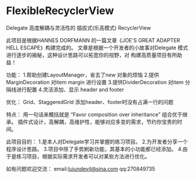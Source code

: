 # FlexibleRecyclerView
Delegate 高度解耦与灵活性的 插拔式(乐高模式)  RecyclerView    

此项目是根据HANNES DORFMANN 的一篇文章《JOE'S GREAT ADAPTER HELL ESCAPE》构建完成的。
文章是根据一个开发者的小故事对Delegate 模式进行逐步的揭秘，这种设计思路可以拓宽你的视野，对
构建高质量项目有所助益！  

功能：
1.帮助创建LayoutManager，省去了new 对象的烦恼
2.提供MarginDecoration 对item margin 进行设置
3.提供DividerDecoration 对item 分隔线进行配置
4.灵活添加、显示 header and footer

优化：
Grid、StaggeredGrid 添加header、footer时没有占满一行的问题

特点：
用一句话来概括就是 “Favor composition over inheritance” 组合优于继承。
插件式设计，高解耦，高维护性，能够对应多变的需求，节约你宝贵的时间。

此项目目的：
1.是本人对Delegate学习并掌握的练习项目。
2.为开发者分享一个程序设计思路。
3.项目中除了手势刷新功能，其基本的小功能都已经添加。
4.由于是练习项目，根据实际需求开发者可以对某些方法进行优化。


如有问题欢迎交流：
email:lujundevil@sina.com
qq:270849735





